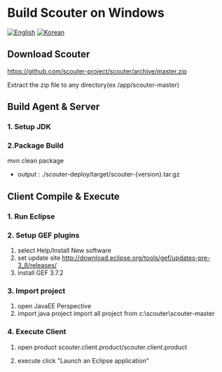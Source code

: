 # Build Scouter on Windows
[![English](https://img.shields.io/badge/language-English-orange.svg)](Build-Scouter-Windows.md) [![Korean](https://img.shields.io/badge/language-Korean-blue.svg)](Build-Scouter-Windows_kr.md)

## Download Scouter
  https://github.com/scouter-project/scouter/archive/master.zip

  Extract the zip file to any directory(ex /app/scouter-master)

## Build Agent & Server
### 1. Setup JDK

### 2.Package Build
mvn clean package
 - output : ./scouter-deploy/target/scouter-{version}.tar.gz

## Client Compile & Execute

### 1. Run Eclipse

### 2. Setup GEF plugins

1. select 
   Help/Install New software  
2. set update site 
   http://download.eclipse.org/tools/gef/updates-pre-3_8/releases/
3. install GEF 3.7.2

### 3. Import project
1. open JavaEE Perspective
2. import java project 
    import all project from c:\scouter\scouter-master

### 4. Execute Client
1. open product
   scouter.client.product/scouter.client.product

2. execute
   click "Launch an Eclipse application"
